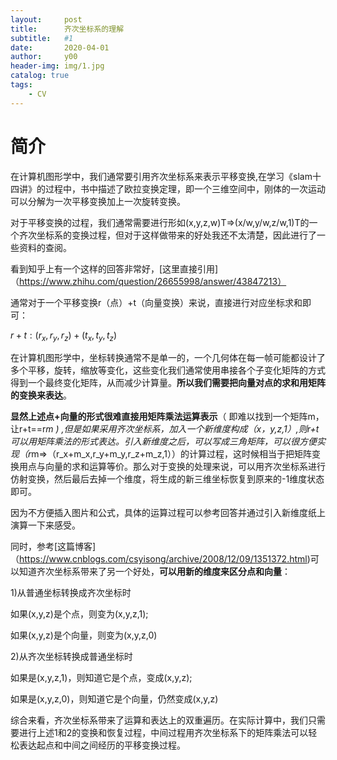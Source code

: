 ```yaml
---
layout:     post
title:      齐次坐标系的理解
subtitle:   #1
date:       2020-04-01
author:     y00
header-img: img/1.jpg
catalog: true
tags:
    - CV
---
```


# 简介
在计算机图形学中，我们通常要引用齐次坐标系来表示平移变换,在学习《slam十四讲》的过程中，书中描述了欧拉变换定理，即一个三维空间中，刚体的一次运动可以分解为一次平移变换加上一次旋转变换。

对于平移变换的过程，我们通常需要进行形如(x,y,z,w)T=>(x/w,y/w,z/w,1)T的一个齐次坐标系的变换过程，但对于这样做带来的好处我还不太清楚，因此进行了一些资料的查阅。

看到知乎上有一个这样的回答非常好，[这里直接引用]（https://www.zhihu.com/question/26655998/answer/43847213）

通常对于一个平移变换r（点）+t（向量变换）来说，直接进行对应坐标求和即可：

$r+t:(r_x,r_y,r_z)+(t_x,t_y,t_z)$

在计算机图形学中，坐标转换通常不是单一的，一个几何体在每一帧可能都设计了多个平移，旋转，缩放等变化，这些变化我们通常使用串接各个子变化矩阵的方式得到一个最终变化矩阵，从而减少计算量。**所以我们需要把向量对点的求和用矩阵的变换来表达**。

**显然上述点+向量的形式很难直接用矩阵乘法运算表示**（ 即难以找到一个矩阵m，让r+t==r*m ) ,但是如果采用齐次坐标系，加入一个新维度构成（x，y,z,1）,则r+t可以用矩阵乘法的形式表达。引入新维度之后，可以写成三角矩阵，可以很方便实现（r*m=>（r_x+m_x,r_y+m_y,r_z+m_z,1））的计算过程，这时候相当于把矩阵变换用点与向量的求和运算等价。那么对于变换的处理来说，可以用齐次坐标系进行仿射变换，然后最后去掉一个维度，将生成的新三维坐标恢复到原来的-1维度状态即可。

因为不方便插入图片和公式，具体的运算过程可以参考回答并通过引入新维度纸上演算一下来感受。

同时，参考[这篇博客]（https://www.cnblogs.com/csyisong/archive/2008/12/09/1351372.html)可以知道齐次坐标系带来了另一个好处，**可以用新的维度来区分点和向量**：

1)从普通坐标转换成齐次坐标时

   如果(x,y,z)是个点，则变为(x,y,z,1);

   如果(x,y,z)是个向量，则变为(x,y,z,0)

2)从齐次坐标转换成普通坐标时   

   如果是(x,y,z,1)，则知道它是个点，变成(x,y,z);

   如果是(x,y,z,0)，则知道它是个向量，仍然变成(x,y,z)

综合来看，齐次坐标系带来了运算和表达上的双重遍历。在实际计算中，我们只需要进行上述1和2的变换和恢复过程，中间过程用齐次坐标系下的矩阵乘法可以轻松表达起点和中间之间经历的平移变换过程。
 
